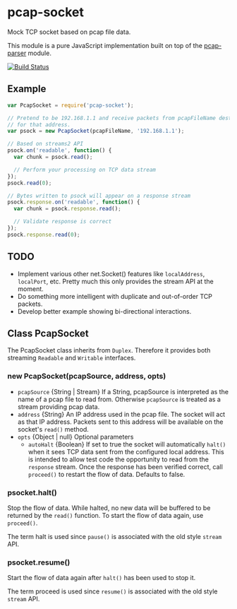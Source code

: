 # pcap-socket

Mock TCP socket based on pcap file data.

This module is a pure JavaScript implementation built on top of the
[pcap-parser][] module.

[![Build Status](https://travis-ci.org/wanderview/node-pcap-socket.png)](https://travis-ci.org/wanderview/node-pcap-socket)

## Example

```javascript
var PcapSocket = require('pcap-socket');

// Pretend to be 192.168.1.1 and receive packets from pcapFileName destined
// for that address.
var psock = new PcapSocket(pcapFileName, '192.168.1.1');

// Based on streams2 API
psock.on('readable', function() {
  var chunk = psock.read();

  // Perform your processing on TCP data stream
});
psock.read(0);

// Bytes written to psock will appear on a response stream
psock.response.on('readable', function() {
  var chunk = psock.response.read();

  // Validate response is correct
});
psock.response.read(0);
```

## TODO

* Implement various other net.Socket() features like `localAddress`,
  `localPort`, etc.  Pretty much this only provides the stream API at the
  moment.
* Do something more intelligent with duplicate and out-of-order TCP packets.
* Develop better example showing bi-directional interactions.

[pcap-parser]: http://www.github.com/nearinfinity/node-pcap-parser

## Class PcapSocket

The PcapSocket class inherits from `Duplex`.  Therefore it provides
both streaming `Readable` and `Writable` interfaces.

### new PcapSocket(pcapSource, address, opts)

* `pcapSource` {String | Stream} If a String, pcapSource is interpreted as
  the name of a pcap file to read from.  Otherwise `pcapSource` is treated
  as a stream providing pcap data.
* `address` {String} An IP address used in the pcap file.  The socket will
  act as that IP address.  Packets sent to this address will be available
  on the socket's `read()` method.
* `opts` {Object | null} Optional parameters
  * `autoHalt` {Boolean} If set to true the socket will automatically `halt()`
    when it sees TCP data sent from the configured local address.  This is
    intended to allow test code the opportunity to read from the `response`
    stream.  Once the response has been verified correct, call `proceed()`
    to restart the flow of data.  Defaults to false.

### psocket.halt()

Stop the flow of data.  While halted, no new data will be buffered to be
returned by the `read()` function.  To start the flow of data again, use
`proceed()`.

The term halt is used since `pause()` is associated with the old style
`stream` API.

### psocket.resume()

Start the flow of data again after `halt()` has been used to stop it.

The term proceed is used since `resume()` is associated with the old style
`stream` API.
